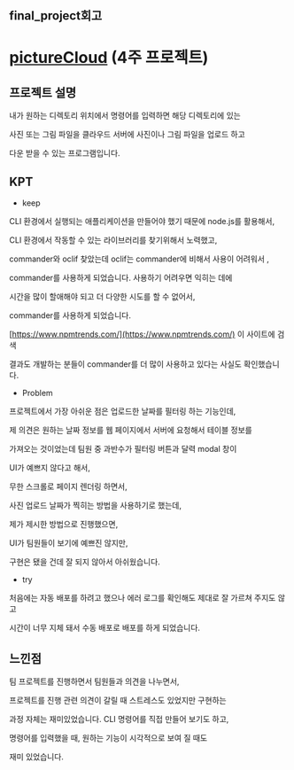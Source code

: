 ## final_project회고

# [pictureCloud](https://www.notion.so/12-HCLK-pictureCloud-fa23bff9f990440cacf33be268fc8bbf) (4주 프로젝트)

## 프로젝트 설명

내가 원하는 디렉토리 위치에서 명령어를 입력하면 해당 디렉토리에 있는

사진 또는 그림 파일을 클라우드 서버에 사진이나 그림 파일을 업로드 하고

다운 받을 수 있는 프로그램입니다.  

## KPT

- keep

CLI 환경에서 실행되는 애플리케이션을 만들어야 했기 때문에 node.js를 활용해서,

CLI 환경에서 작동할 수 있는 라이브러리를 찾기위해서 노력했고, 

commander와 oclif 찾았는데 oclif는 commander에 비해서 사용이 어려워서 ,

commander를 사용하게 되었습니다. 사용하기 어려우면 익히는 데에 

시간을 많이 할애해야 되고 더 다양한 시도를 할 수 없어서,

commander를 사용하게 되었습니다.

 [https://www.npmtrends.com/](https://www.npmtrends.com/) 이 사이트에 검색

결과도 개발하는 분들이 commander를 더 많이 사용하고 있다는 사실도 확인했습니다.

- Problem

프로젝트에서 가장 아쉬운 점은 업로드한 날짜를 필터링 하는 기능인데,

제 의견은 원하는 날짜 정보를 웹 페이지에서 서버에 요청해서 테이블 정보를

가져오는 것이었는데 팀원 중 과반수가 필터링 버튼과 달력 modal 창이 

UI가 예쁘지 않다고 해서, 

무한 스크롤로 페이지 렌더링 하면서, 

사진 업로드 날짜가 찍히는 방법을 사용하기로 했는데,

제가 제시한 방법으로 진행했으면, 

UI가 팀원들이 보기에 예쁘진 않지만,

구현은 됐을 건데 잘 되지 않아서 아쉬웠습니다. 

- try

처음에는 자동 배포를 하려고 했으나 에러 로그를 확인해도 제대로 잘 가르쳐 주지도 않고

시간이 너무 지체 돼서 수동 배포로 배포를 하게 되었습니다.

## 느낀점

팀 프로젝트를 진행하면서 팀원들과 의견을 나누면서, 

프로젝트를 진행 관련 의견이 갈릴 때 스트레스도 있었지만 구현하는

과정 자체는 재미있었습니다.  CLI 명령어를 직접 만들어 보기도 하고,

명령어를 입력했을 때, 원하는 기능이 시각적으로 보여 질 때도

재미 있었습니다.